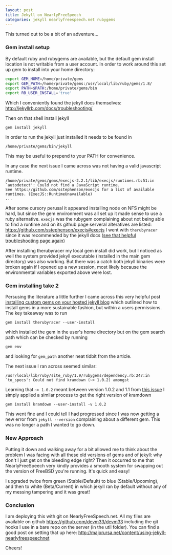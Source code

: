 ```yaml
---
layout: post
title: Jekyll on NearlyFreeSpeech
categories: jekyll nearlyfreespeech.net rubygems
---
```


This turned out to be a bit of an adventure...

### Gem install setup

By default ruby and rubygems are available, but the default gem install
location is not writable from a user account. In order to work around this
set up gem to install into your home directory:

~~~ bash
export GEM_HOME=/home/private/gems
export GEM_PATH=/home/private/gems:/usr/local/lib/ruby/gems/1.8/
export PATH=$PATH:/home/private/gems/bin
export RB_USER_INSTALL='true'
~~~

Which I conveniently found the jekyll docs themselves:
<http://jekyllrb.com/docs/troubleshooting/>

Then on that shell install jekyll

    gem install jekyll

In order to run the jekyll just installed it needs to be found in

    /home/private/gems/bin/jekyll

This may be useful to prepend to your PATH for convenience.

In any case the next issue I came across was not having a valid javascript
runtime.

~~~
/home/private/gems/gems/execjs-2.2.1/lib/execjs/runtimes.rb:51:in `autodetect': Could not find a JavaScript runtime.
See https://github.com/sstephenson/execjs for a list of available runtimes. (ExecJS::RuntimeUnavailable)
...
~~~

After some cursory perusal it appeared installing node on NFS might be hard,
but since the gem environment was all set up it made sense to use a ruby
alternative. `execjs` was the rubygem complaining about not being able to find
a runtime and on its github page serveral alteratives are listed:
<https://github.com/sstephenson/execjs#execjs> I went with `therubyracer` since
it was recommended by the jekyll docs ([see that helpful troubleshooting page
again][jekyll-execjs])

After installing therubyracer my local gem install did work, but I noticed as
well the system provided jekyll executable (installed in the main gem
directory) was also working. But there was a catch both jekyll binaries were
broken again if I opened up a new session, most likely because the
environmental variables exported above were lost.

### Gem installing take 2

Persusing the literature a little further I came across this very helpful
post [installing custom gems on your hosted jekyll blog][limitless-channels]
which outlined how to install gems in a more sustainable fashion, but within a
users permissions. The key takeaway was to run

    gem install therubyracer --user-install

which installed the gem in the user's home directory but on the gem search path
which can be checked by running

    gem env

and looking for `gem_path` another neat tidbit from the article.

The next issue I ran across seemed similar:

~~~
/usr/local/lib/ruby/site_ruby/1.9/rubygems/dependency.rb:247:in `to_specs': Could not find kramdown (~> 1.0.2) amongst
~~~

Learning that `~> 1.0.2` meant between version 1.0.2 and 1.1 from
[this issue][jekyll-issue46] I simply applied a similar process to get the
right version of kramdown

    gem install kramdown --user-install -v 1.0.2

This went fine and I could tell I had progressed since I was now getting a new
error from `jekyll --version` complaining about a different gem. This was no
longer a path I wanted to go down.

### New Approach

Putting it down and walking away for a bit allowed me to think about the
problem I was facing with all these old versions of gems and of jekyll: why
don't I just get on the bleeding edge right? Then it occurred to me that
NearlyFreeSpeech very kindly provides a smooth system for swapping out the
version of FreeBSD you're running. It's quick and easy!

I upgraded twice from green (Stable/Default) to blue (Stable/Upcoming), and
then to white (Beta/Current) in which jekyll ran by default without any of
my messing tampering and it was great!


### Conclusion

I am deploying this with git on NearlyFreeSpeech.net. All my files are
available on github <https://github.com/devm33/devm33> including the git hooks
I use in a bare repo on the server (in the util folder). You can find a good
post on setting that up here:
<http://majorursa.net/content/using-jekyll-nearlyfreespeechnet>

Cheers!

[jekyll-execjs]: http://jekyllrb.com/docs/troubleshooting/#could-not-find-a-javascript-runtime-execjsruntimeunavailable
[limitless-channels]: http://www.limitlesschannels.com/code/2013/07/10/installing-custom-gems-on-your-hosted-jekyll-site.html
[jekyll-issue46]: https://github.com/jekyll/jekyll-help/issues/46
